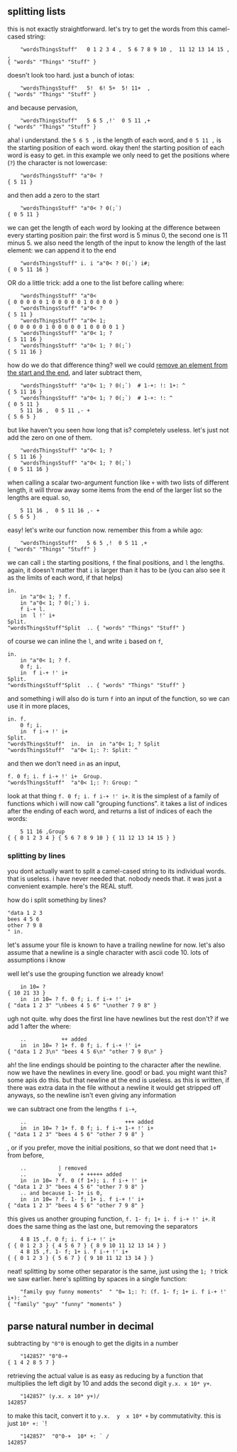 ## splitting lists

this is not exactly straightforward. let's try to get the words from this camel-cased string:
```
    "wordsThingsStuff"   0 1 2 3 4 ,  5 6 7 8 9 10 ,  11 12 13 14 15 ,  ,
{ "words" "Things" "Stuff" }
```
doesn't look too hard. just a bunch of iotas:
```
    "wordsThingsStuff"   5!  6! 5+  5! 11+  ,
{ "words" "Things" "Stuff" }
```
and because pervasion,
```
    "wordsThingsStuff"   5 6 5 ,!'  0 5 11 ,+
{ "words" "Things" "Stuff" }
```
aha! i understand. the `5 6 5 ,` is the length of each word, and `0 5 11 ,` is the starting position of each word. okay then! the starting position of each word is easy to get. in this example we only need to get the positions where (`?`) the character is not lowercase:
```
    "wordsThingsStuff" "a"0< ?
{ 5 11 }
```
and then add a zero to the start
```
    "wordsThingsStuff" "a"0< ? 0(;`)
{ 0 5 11 }
```
we can get the length of each word by looking at the difference between every starting position pair: the first word is 5 minus 0, the second one is 11 minus 5. we also need the length of the input to know the length of the last element: we can append it to the end
```
    "wordsThingsStuff" i. i "a"0< ? 0(;`) i#;
{ 0 5 11 16 }
```
OR do a little trick: add a one to the list before calling where:
```
    "wordsThingsStuff" "a"0<
{ 0 0 0 0 0 1 0 0 0 0 0 1 0 0 0 0 }
    "wordsThingsStuff" "a"0< ?
{ 5 11 }
    "wordsThingsStuff" "a"0< 1;
{ 0 0 0 0 0 1 0 0 0 0 0 1 0 0 0 0 1 }
    "wordsThingsStuff" "a"0< 1; ?
{ 5 11 16 }
    "wordsThingsStuff" "a"0< 1; ? 0(;`)
{ 5 11 16 }
```
how do we do that difference thing? well we could [remove an element from the start and the end](rearranging_lists.md), and later subtract them,
```
    "wordsThingsStuff" "a"0< 1; ? 0(;`)  # 1-+: !: 1+: ^
{ 5 11 16 }
    "wordsThingsStuff" "a"0< 1; ? 0(;`)  # 1-+: !: ^
{ 0 5 11 }
    5 11 16 ,  0 5 11 ,- +
{ 5 6 5 }
```
but like haven't you seen how long that is? completely useless. let's just not add the zero on one of them.
```
    "wordsThingsStuff" "a"0< 1; ?
{ 5 11 16 }
    "wordsThingsStuff" "a"0< 1; ? 0(;`)
{ 0 5 11 16 }
```
when calling a scalar two-argument function like `+` with two lists of different length, it will throw away some items from the end of the larger list so the lengths are equal. so,
```
    5 11 16 ,  0 5 11 16 ,- +
{ 5 6 5 }
```
easy! let's write our function now. remember this from a while ago:
```
    "wordsThingsStuff"   5 6 5 ,!  0 5 11 ,+
{ "words" "Things" "Stuff" }
```
we can call `i` the starting positions, `f` the final positions, and `l` the lengths. again, it doesn't matter that `i` is larger than it has to be (you can also see it as the limits of each word, if that helps)
```
in.
    in "a"0< 1; ? f.
    in "a"0< 1; ? 0(;`) i.
    f i-+ l.
    in  l !' i+
Split.
"wordsThingsStuff"Split  .. { "words" "Things" "Stuff" }
```
of course we can inline the `l`, and write `i` based on `f`,

```
in.
    in "a"0< 1; ? f.
    0 f; i.
    in  f i-+ !' i+
Split.
"wordsThingsStuff"Split  .. { "words" "Things" "Stuff" }
```
and something i will also do is turn `f` into an input of the function, so we can use it in more places,
```
in. f.
    0 f; i.
    in  f i-+ !' i+
Split.
"wordsThingsStuff"  in.  in  in "a"0< 1; ? Split
"wordsThingsStuff"  "a"0< 1;: ?: Split: ^
```
and then we don't need `in` as an input,
```
f. 0 f; i. f i-+ !' i+  Group.
"wordsThingsStuff"  "a"0< 1;: ?: Group: ^
```
look at that thing `f. 0 f; i. f i-+ !' i+`. it is the simplest of a family of functions which i will now call "grouping functions". it takes a list of indices after the ending of each word, and returns a list of indices of each the words:
```
    5 11 16 ,Group
{ { 0 1 2 3 4 } { 5 6 7 8 9 10 } { 11 12 13 14 15 } }
```
### splitting by lines
you dont actually want to split a camel-cased string to its individual words. that is useless. i have never needed that. nobody needs that. it was just a convenient example. here's the REAL stuff.

how do i split something by lines?

```
"data 1 2 3
bees 4 5 6
other 7 9 8
" in.
```
let's assume your file is known to have a trailing newline for now. let's also assume that a newline is a single character with ascii code 10. lots of assumptions i know

well let's use the grouping function we already know!

```
    in 10= ?
{ 10 21 33 }
    in  in 10= ? f. 0 f; i. f i-+ !' i+
{ "data 1 2 3" "\nbees 4 5 6" "\nother 7 9 8" }
```
ugh not quite. why does the first line have newlines but the rest don't? if we add 1 after the where:
```
    ..           ++ added
    in  in 10= ? 1+ f. 0 f; i. f i-+ !' i+
{ "data 1 2 3\n" "bees 4 5 6\n" "other 7 9 8\n" }
```
ah! the line endings should be pointing to the character after the newline. now we have the newlines in every line. good! or bad. you might want this? some apis do this. but that newline at the end is useless. as this is written, if there was extra data in the file without a newline it would get stripped off anyways, so the newline isn't even giving any information

we can subtract one from the lengths `f i-+`,

```
    ..                               +++ added
    in  in 10= ? 1+ f. 0 f; i. f i-+ 1-+ !' i+
{ "data 1 2 3" "bees 4 5 6" "other 7 9 8" }
```
, or if you prefer, move the initial positions, so that we dont need that `1+` from before,
```
    ..          | removed
    ..          v      + +++++ added
    in  in 10= ? f. 0 (f 1+); i. f i-+ !' i+
{ "data 1 2 3" "bees 4 5 6" "other 7 9 8" }
    .. and because 1- 1+ is 0,
    in  in 10= ? f. 1- f; 1+ i. f i-+ !' i+
{ "data 1 2 3" "bees 4 5 6" "other 7 9 8" }
```
this gives us another grouping function, `f. 1- f; 1+ i. f i-+ !' i+`. it does the same thing as the last one, but removing the separators
```
    4 8 15 ,f. 0 f; i. f i-+ !' i+
{ { 0 1 2 3 } { 4 5 6 7 } { 8 9 10 11 12 13 14 } }
    4 8 15 ,f. 1- f; 1+ i. f i-+ !' i+
{ { 0 1 2 3 } { 5 6 7 } { 9 10 11 12 13 14 } }
```
neat! splitting by some other separator is the same, just using the `1; ?` trick we saw earlier. here's splitting by spaces in a single function:
```
    "family guy funny moments"  " "0= 1;: ?: (f. 1- f; 1+ i. f i-+ !' i+): ^
{ "family" "guy" "funny" "moments" }
```

## parse natural number in decimal
subtracting by `"0"0` is enough to get the digits in a number
```
    "142857" "0"0-+
{ 1 4 2 8 5 7 }
```
retrieving the actual value is as easy as reducing by a function that multiplies the left digit by 10 and adds the second digit `y.x. x 10* y+`.
```
    "142857" (y.x. x 10* y+)/
142857
```
to make this tacit, convert it to `y.x.  y  x 10* +` by commutativity. this is just `` 10* +: ` ``!
```
    "142857"  "0"0-+  10* +: ` /
142857
```